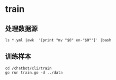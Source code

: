 # train

## 处理数据源
```shell
ls *.yml |awk  '{print "mv "$0" en-"$0""}' |bash
```

## 训练样本
```shell
cd /chatbot/cli/train
go run train.go -d ../data 
```
